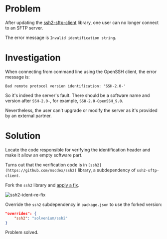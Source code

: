 # Problem

After updating the [ssh2-sftp-client](https://www.npmjs.com/package/ssh2-sftp-client) library, one user can no longer connect to an SFTP server. 

The error message is `Invalid identification string`.

# Investigation

When connecting from command line using the OpenSSH client, the error message is:

`Bad remote protocol version identification: 'SSH-2.0-'`

So it's indeed the server's fault. There should be a software name and version after `SSH-2.0-`, for example, `SSH-2.0-OpenSSH_9.0`.

Nevertheless, the user can't upgrade or modify the server as it's provided by an external partner.

# Solution

Locate the code responsible for verifying the identification header and make it allow an empty software part.

Turns out that the verification code is in `[ssh2](https://github.com/mscdex/ssh2)` library, a subdependency of `ssh2-sftp-client`.

Fork the `ssh2` library and [apply a fix](https://github.com/solvenium/ssh2/commit/c12bc4b87f5bfa7d1153c5a66ef645212d6ac0f9).

![ssh2-ident-re-fix](https://user-images.githubusercontent.com/2964543/226106022-c6008b7b-f803-484c-adf6-68bd1f61a166.png)


Override the `ssh2` subdependency in `package.json` to use the forked version:

```json
"overrides": {
    "ssh2": "solvenium/ssh2"
}
```

Problem solved.
